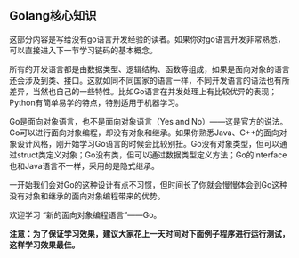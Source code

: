 ## Golang核心知识

这部分内容是写给没有go语言开发经验的读者。如果你对go语言开发非常熟悉，可以直接进入下一节学习链码的基本概念。

所有的开发语言都是由数据类型、逻辑结构、函数等组成，如果是面向对象的语言还会涉及到类、接口。这就如同不同国家的语言一样，不同开发语言的语法也有所差异，当然也自己的一些特性。比如Go语言在并发处理上有比较优异的表现；Python有简单易学的特点，特别适用于机器学习。

Go是面向对象语言，也不是面向对象语言（Yes and No）——这是官方的说法。Go可以进行面向对象编程，却没有对象和继承。如果你熟悉Java、C++的面向对象设计风格，刚开始学习Go语言的时候会比较别扭。Go没有对象类型，但可以通过struct类定义对象；Go没有类，但可以通过数据类型定义方法；Go的Interface也和Java语言不一样，采用的是隐式继承。

一开始我们会对Go的这种设计有点不习惯，但时间长了你就会慢慢体会到Go这种没有对象和继承的面向对象编程带来的优势。

欢迎学习 “新的面向对象编程语言”——Go。

**注意：为了保证学习效果，建议大家花上一天时间对下面例子程序进行运行测试，这样学习效果最佳。**


